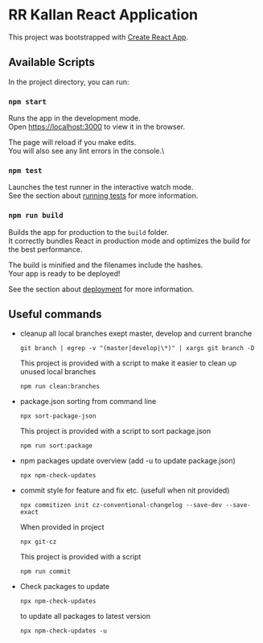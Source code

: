# RR Kallan React Application

This project was bootstrapped with [Create React App](https://github.com/facebook/create-react-app).

## Available Scripts

In the project directory, you can run:

### `npm start`

Runs the app in the development mode.\
Open [https://localhost:3000](https://localhost:3000) to view it in the browser.

The page will reload if you make edits.\
You will also see any lint errors in the console.\

### `npm test`

Launches the test runner in the interactive watch mode.\
See the section about [running tests](https://facebook.github.io/create-react-app/docs/running-tests) for more information.

### `npm run build`

Builds the app for production to the `build` folder.\
It correctly bundles React in production mode and optimizes the build for the best performance.

The build is minified and the filenames include the hashes.\
Your app is ready to be deployed!

See the section about [deployment](https://facebook.github.io/create-react-app/docs/deployment) for more information.

## Useful commands

-   cleanup all local branches exept master, develop and current branche

    `git branch | egrep -v "(master|develop|\*)" | xargs git branch -D`

    This project is provided with a script to make it easier to clean up unused local branches

    `npm run clean:branches`

-   package.json sorting from command line

    `npx sort-package-json`

    This project is provided with a script to sort package.json

    `npm run sort:package`

-   npm packages update overview (add -u to update package.json)

    `npx npm-check-updates`

-   commit style for feature and fix etc. (usefull when nit provided)

    `npx commitizen init cz-conventional-changelog --save-dev --save-exact`

    When provided in project

    `npx git-cz`

    This project is provided with a script

    `npm run commit`

-   Check packages to update

    `npx npm-check-updates`

    to update all packages to latest version

    `npx npm-check-updates -u`
